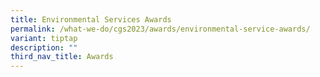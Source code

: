 ```yaml
---
title: Environmental Services Awards
permalink: /what-we-do/cgs2023/awards/environmental-service-awards/
variant: tiptap
description: ""
third_nav_title: Awards
---
```

